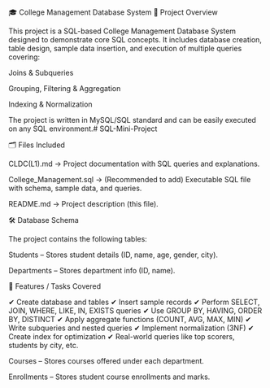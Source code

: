 🎓 College Management Database System
📌 Project Overview

This project is a SQL-based College Management Database System designed to demonstrate core SQL concepts.
It includes database creation, table design, sample data insertion, and execution of multiple queries covering:

Joins & Subqueries

Grouping, Filtering & Aggregation

Indexing & Normalization

The project is written in MySQL/SQL standard and can be easily executed on any SQL environment.# SQL-Mini-Project

🗂️ Files Included

CLDC(L1).md → Project documentation with SQL queries and explanations.

College_Management.sql → (Recommended to add) Executable SQL file with schema, sample data, and queries.

README.md → Project description (this file).

🛠️ Database Schema

The project contains the following tables:

Students – Stores student details (ID, name, age, gender, city).

Departments – Stores department info (ID, name).

🚀 Features / Tasks Covered

✔ Create database and tables
✔ Insert sample records
✔ Perform SELECT, JOIN, WHERE, LIKE, IN, EXISTS queries
✔ Use GROUP BY, HAVING, ORDER BY, DISTINCT
✔ Apply aggregate functions (COUNT, AVG, MAX, MIN)
✔ Write subqueries and nested queries
✔ Implement normalization (3NF)
✔ Create index for optimization
✔ Real-world queries like top scorers, students by city, etc.



Courses – Stores courses offered under each department.

Enrollments – Stores student course enrollments and marks.
